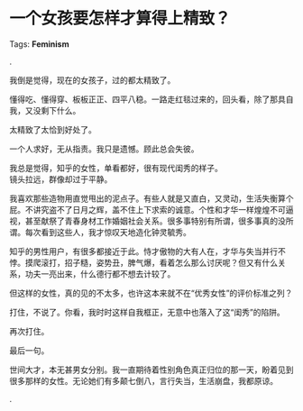 # 一个女孩要怎样才算得上精致？

Tags: **Feminism**

.  
  
我倒是觉得，现在的女孩子，过的都太精致了。  
  
懂得吃、懂得穿、板板正正、四平八稳。一路走红毯过来的，回头看，除了那具自我，又没剩下什么。  
  
太精致了太恰到好处了。  
  
一个人求好，无从指责。我只是遗憾。顾此总会失彼。  
  
我总是觉得，知乎的女性，单看都好，很有现代闺秀的样子。  
镜头拉远，群像却过于平静。  
  
我喜欢那些造物用直觉甩出的泥点子。有些人就是又直白，又灵动，生活失衡算个屁。不讲究盗不了日月之辉，盖不住上下求索的诚意。个性和才华一样煌煌不可逼视，甚至献祭了青春身材工作婚姻社会关系。很多事特别有所谓，很多事真的没所谓。每次看到这些人，我才惊叹天地造化钟灵毓秀。  
  
知乎的男性用户，有很多都接近于此。恃才傲物的大有人在，才华与失当并行不悖。摸爬滚打，招子糙，姿势丑，脾气爆，看着怎么那么讨厌呢？但又有什么关系，功夫一亮出来，什么德行都不想去计较了。  
  
但这样的女性，真的见的不太多，也许这本来就不在“优秀女性”的评价标准之列？  
  
打住，不说了。你看，我时时这样自我框正，无意中也落入了这“闺秀”的陷阱。  
  
再次打住。  
  
最后一句。  
  
世间大才，本无甚男女分别。我一直期待着性别角色真正归位的那一天，盼着见到很多那样的女性。无论她们有多颠七倒八，言行失当，生活崩盘，我都原谅。  
  
  
  
  
 .

